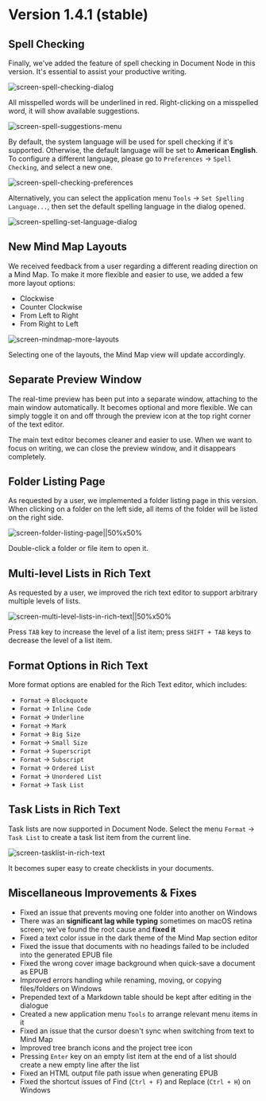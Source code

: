 # Version 1.4.1 (stable)

## Spell Checking

Finally, we've added the feature of spell checking in Document Node in this version. It's essential to assist your productive writing.

![screen-spell-checking-dialog](screen-spell-checking-dialog.png)

All misspelled words will be underlined in red. Right-clicking on a misspelled word, it will show available suggestions.

![screen-spell-suggestions-menu](screen-spell-suggestions-menu.png)

By default, the system language will be used for spell checking if it's supported. Otherwise, the default language will be set to **American English**. To configure a different language, please go to `Preferences` -> `Spell Checking`, and select a new one.

![screen-spell-checking-preferences](screen-spell-checking-preferences.png)

Alternatively, you can select the application menu `Tools` -> `Set Spelling Language...`, then set the default spelling language in the dialog opened.

![screen-spelling-set-language-dialog](screen-spelling-set-language-dialog.png)

## New Mind Map Layouts

We received feedback from a user regarding a different reading direction on a Mind Map. To make it more flexible and easier to use, we added a few more layout options:
* Clockwise
* Counter Clockwise
* From Left to Right
* From Right to Left

![screen-mindmap-more-layouts](screen-mindmap-more-layouts.png)

Selecting one of the layouts, the Mind Map view will update accordingly.

## Separate Preview Window

The real-time preview has been put into a separate window, attaching to the main window automatically. It becomes optional and more flexible. We can simply toggle it on and off through the preview icon at the top right corner of the text editor.

The main text editor becomes cleaner and easier to use. When we want to focus on writing, we can close the preview window, and it disappears completely.

## Folder Listing Page

As requested by a user, we implemented a folder listing page in this version. When clicking on a folder on the left side, all items of the folder will be listed on the right side.

![screen-folder-listing-page||50%x50%](screen-folder-listing-page.png)

Double-click a folder or file item to open it.

## Multi-level Lists in Rich Text

As requested by a user, we improved the rich text editor to support arbitrary multiple levels of lists.

![screen-multi-level-lists-in-rich-text||50%x50%](screen-multi-level-lists-in-rich-text.png)

Press `TAB` key to increase the level of a list item; press `SHIFT + TAB` keys to decrease the level of a list item.

## Format Options in Rich Text

More format options are enabled for the Rich Text editor, which includes:

* `Format` -> `Blockquote`
* `Format` -> `Inline Code`
* `Format` -> `Underline`
* `Format` -> `Mark`
* `Format` -> `Big Size`
* `Format` -> `Small Size`
* `Format` -> `Superscript`
* `Format` -> `Subscript`
* `Format` -> `Ordered List`
* `Format` -> `Unordered List`
* `Format` -> `Task List`

## Task Lists in Rich Text

Task lists are now supported in Document Node. Select the menu `Format` -> `Task List` to create a task list item from the current line.

![screen-tasklist-in-rich-text](screen-tasklist-in-rich-text.png)

It becomes super easy to create checklists in your documents.

## Miscellaneous Improvements & Fixes

* Fixed an issue that prevents moving one folder into another on Windows
* There was an **significant lag while typing** sometimes on macOS retina screen; we've found the root cause and **fixed it**
* Fixed a text color issue in the dark theme of the Mind Map section editor
* Fixed the issue that documents with no headings failed to be included into the generated EPUB file
* Fixed the wrong cover image background when quick-save a document as EPUB
* Improved errors handling while renaming, moving, or copying files/folders on Windows
* Prepended text of a Markdown table should be kept after editing in the dialogue
* Created a new application menu `Tools` to arrange relevant menu items in it
* Fixed an issue that the cursor doesn't sync when switching from text to Mind Map
* Improved tree branch icons and the project tree icon
* Pressing `Enter` key on an empty list item at the end of a list should create a new empty line after the list
* Fixed an HTML output file path issue when generating EPUB
* Fixed the shortcut issues of Find (`Ctrl + F`) and Replace (`Ctrl + H`) on Windows
